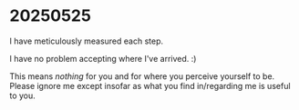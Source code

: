 # 20250525

I have meticulously measured each step.

I have no problem accepting where I've arrived. :)

This means _nothing_ for you and for where you perceive yourself to be. Please ignore me except insofar as what you find in/regarding me is useful to you.
